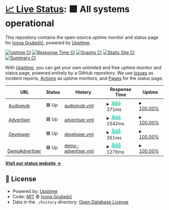 # [📈 Live Status](https://iGrubesic.github.io/expert-disco): <!--live status--> **🟩 All systems operational**

This repository contains the open-source uptime monitor and status page for [Ivona Grubešić](https://iGrubesic.github.io/expert-disco), powered by [Upptime](https://github.com/upptime/upptime).

[![Uptime CI](https://github.com/iGrubesic/expert-disco/workflows/Uptime%20CI/badge.svg)](https://github.com/iGrubesic/expert-disco/actions?query=workflow%3A%22Uptime+CI%22)
[![Response Time CI](https://github.com/iGrubesic/expert-disco/workflows/Response%20Time%20CI/badge.svg)](https://github.com/iGrubesic/expert-disco/actions?query=workflow%3A%22Response+Time+CI%22)
[![Graphs CI](https://github.com/iGrubesic/expert-disco/workflows/Graphs%20CI/badge.svg)](https://github.com/iGrubesic/expert-disco/actions?query=workflow%3A%22Graphs+CI%22)
[![Static Site CI](https://github.com/iGrubesic/expert-disco/workflows/Static%20Site%20CI/badge.svg)](https://github.com/iGrubesic/expert-disco/actions?query=workflow%3A%22Static+Site+CI%22)
[![Summary CI](https://github.com/iGrubesic/expert-disco/workflows/Summary%20CI/badge.svg)](https://github.com/iGrubesic/expert-disco/actions?query=workflow%3A%22Summary+CI%22)

With [Upptime](https://upptime.js.org), you can get your own unlimited and free uptime monitor and status page, powered entirely by a GitHub repository. We use [Issues](https://github.com/iGrubesic/expert-disco/issues) as incident reports, [Actions](https://github.com/iGrubesic/expert-disco/actions) as uptime monitors, and [Pages](https://iGrubesic.github.io/expert-disco) for the status page.

<!--start: status pages-->
<!-- This summary is generated by Upptime (https://github.com/upptime/upptime) -->
<!-- Do not edit this manually, your changes will be overwritten -->
<!-- prettier-ignore -->
| URL | Status | History | Response Time | Uptime |
| --- | ------ | ------- | ------------- | ------ |
| <img alt="" src="assets/favicon.ico" height="13"> [Audiomob](https://audiomob.io/) | 🟩 Up | [audiomob.yml](https://github.com/iGrubesic/expert-disco/commits/HEAD/history/audiomob.yml) | <details><summary><img alt="Response time graph" src="./graphs/audiomob/response-time-week.png" height="20"> 371ms</summary><br><a href="https://iGrubesic.github.io/expert-disco/history/audiomob"><img alt="Response time 386" src="https://img.shields.io/endpoint?url=https%3A%2F%2Fraw.githubusercontent.com%2FiGrubesic%2Fexpert-disco%2FHEAD%2Fapi%2Faudiomob%2Fresponse-time.json"></a><br><a href="https://iGrubesic.github.io/expert-disco/history/audiomob"><img alt="24-hour response time 290" src="https://img.shields.io/endpoint?url=https%3A%2F%2Fraw.githubusercontent.com%2FiGrubesic%2Fexpert-disco%2FHEAD%2Fapi%2Faudiomob%2Fresponse-time-day.json"></a><br><a href="https://iGrubesic.github.io/expert-disco/history/audiomob"><img alt="7-day response time 371" src="https://img.shields.io/endpoint?url=https%3A%2F%2Fraw.githubusercontent.com%2FiGrubesic%2Fexpert-disco%2FHEAD%2Fapi%2Faudiomob%2Fresponse-time-week.json"></a><br><a href="https://iGrubesic.github.io/expert-disco/history/audiomob"><img alt="30-day response time 687" src="https://img.shields.io/endpoint?url=https%3A%2F%2Fraw.githubusercontent.com%2FiGrubesic%2Fexpert-disco%2FHEAD%2Fapi%2Faudiomob%2Fresponse-time-month.json"></a><br><a href="https://iGrubesic.github.io/expert-disco/history/audiomob"><img alt="1-year response time 386" src="https://img.shields.io/endpoint?url=https%3A%2F%2Fraw.githubusercontent.com%2FiGrubesic%2Fexpert-disco%2FHEAD%2Fapi%2Faudiomob%2Fresponse-time-year.json"></a></details> | <details><summary><a href="https://iGrubesic.github.io/expert-disco/history/audiomob">100.00%</a></summary><a href="https://iGrubesic.github.io/expert-disco/history/audiomob"><img alt="All-time uptime 99.99%" src="https://img.shields.io/endpoint?url=https%3A%2F%2Fraw.githubusercontent.com%2FiGrubesic%2Fexpert-disco%2FHEAD%2Fapi%2Faudiomob%2Fuptime.json"></a><br><a href="https://iGrubesic.github.io/expert-disco/history/audiomob"><img alt="24-hour uptime 100.00%" src="https://img.shields.io/endpoint?url=https%3A%2F%2Fraw.githubusercontent.com%2FiGrubesic%2Fexpert-disco%2FHEAD%2Fapi%2Faudiomob%2Fuptime-day.json"></a><br><a href="https://iGrubesic.github.io/expert-disco/history/audiomob"><img alt="7-day uptime 100.00%" src="https://img.shields.io/endpoint?url=https%3A%2F%2Fraw.githubusercontent.com%2FiGrubesic%2Fexpert-disco%2FHEAD%2Fapi%2Faudiomob%2Fuptime-week.json"></a><br><a href="https://iGrubesic.github.io/expert-disco/history/audiomob"><img alt="30-day uptime 99.93%" src="https://img.shields.io/endpoint?url=https%3A%2F%2Fraw.githubusercontent.com%2FiGrubesic%2Fexpert-disco%2FHEAD%2Fapi%2Faudiomob%2Fuptime-month.json"></a><br><a href="https://iGrubesic.github.io/expert-disco/history/audiomob"><img alt="1-year uptime 99.99%" src="https://img.shields.io/endpoint?url=https%3A%2F%2Fraw.githubusercontent.com%2FiGrubesic%2Fexpert-disco%2FHEAD%2Fapi%2Faudiomob%2Fuptime-year.json"></a></details>
| <img alt="" src="https://favicons.githubusercontent.com/advertiser.audiomob.io" height="13"> [Advertiser](http://advertiser.audiomob.io/) | 🟩 Up | [advertiser.yml](https://github.com/iGrubesic/expert-disco/commits/HEAD/history/advertiser.yml) | <details><summary><img alt="Response time graph" src="./graphs/advertiser/response-time-week.png" height="20"> 1542ms</summary><br><a href="https://iGrubesic.github.io/expert-disco/history/advertiser"><img alt="Response time 1158" src="https://img.shields.io/endpoint?url=https%3A%2F%2Fraw.githubusercontent.com%2FiGrubesic%2Fexpert-disco%2FHEAD%2Fapi%2Fadvertiser%2Fresponse-time.json"></a><br><a href="https://iGrubesic.github.io/expert-disco/history/advertiser"><img alt="24-hour response time 1312" src="https://img.shields.io/endpoint?url=https%3A%2F%2Fraw.githubusercontent.com%2FiGrubesic%2Fexpert-disco%2FHEAD%2Fapi%2Fadvertiser%2Fresponse-time-day.json"></a><br><a href="https://iGrubesic.github.io/expert-disco/history/advertiser"><img alt="7-day response time 1542" src="https://img.shields.io/endpoint?url=https%3A%2F%2Fraw.githubusercontent.com%2FiGrubesic%2Fexpert-disco%2FHEAD%2Fapi%2Fadvertiser%2Fresponse-time-week.json"></a><br><a href="https://iGrubesic.github.io/expert-disco/history/advertiser"><img alt="30-day response time 1547" src="https://img.shields.io/endpoint?url=https%3A%2F%2Fraw.githubusercontent.com%2FiGrubesic%2Fexpert-disco%2FHEAD%2Fapi%2Fadvertiser%2Fresponse-time-month.json"></a><br><a href="https://iGrubesic.github.io/expert-disco/history/advertiser"><img alt="1-year response time 1158" src="https://img.shields.io/endpoint?url=https%3A%2F%2Fraw.githubusercontent.com%2FiGrubesic%2Fexpert-disco%2FHEAD%2Fapi%2Fadvertiser%2Fresponse-time-year.json"></a></details> | <details><summary><a href="https://iGrubesic.github.io/expert-disco/history/advertiser">100.00%</a></summary><a href="https://iGrubesic.github.io/expert-disco/history/advertiser"><img alt="All-time uptime 99.99%" src="https://img.shields.io/endpoint?url=https%3A%2F%2Fraw.githubusercontent.com%2FiGrubesic%2Fexpert-disco%2FHEAD%2Fapi%2Fadvertiser%2Fuptime.json"></a><br><a href="https://iGrubesic.github.io/expert-disco/history/advertiser"><img alt="24-hour uptime 100.00%" src="https://img.shields.io/endpoint?url=https%3A%2F%2Fraw.githubusercontent.com%2FiGrubesic%2Fexpert-disco%2FHEAD%2Fapi%2Fadvertiser%2Fuptime-day.json"></a><br><a href="https://iGrubesic.github.io/expert-disco/history/advertiser"><img alt="7-day uptime 100.00%" src="https://img.shields.io/endpoint?url=https%3A%2F%2Fraw.githubusercontent.com%2FiGrubesic%2Fexpert-disco%2FHEAD%2Fapi%2Fadvertiser%2Fuptime-week.json"></a><br><a href="https://iGrubesic.github.io/expert-disco/history/advertiser"><img alt="30-day uptime 100.00%" src="https://img.shields.io/endpoint?url=https%3A%2F%2Fraw.githubusercontent.com%2FiGrubesic%2Fexpert-disco%2FHEAD%2Fapi%2Fadvertiser%2Fuptime-month.json"></a><br><a href="https://iGrubesic.github.io/expert-disco/history/advertiser"><img alt="1-year uptime 99.99%" src="https://img.shields.io/endpoint?url=https%3A%2F%2Fraw.githubusercontent.com%2FiGrubesic%2Fexpert-disco%2FHEAD%2Fapi%2Fadvertiser%2Fuptime-year.json"></a></details>
| <img alt="" src="https://favicons.githubusercontent.com/developer.audiomob.io" height="13"> [Developer](https://developer.audiomob.io/) | 🟩 Up | [developer.yml](https://github.com/iGrubesic/expert-disco/commits/HEAD/history/developer.yml) | <details><summary><img alt="Response time graph" src="./graphs/developer/response-time-week.png" height="20"> 351ms</summary><br><a href="https://iGrubesic.github.io/expert-disco/history/developer"><img alt="Response time 252" src="https://img.shields.io/endpoint?url=https%3A%2F%2Fraw.githubusercontent.com%2FiGrubesic%2Fexpert-disco%2FHEAD%2Fapi%2Fdeveloper%2Fresponse-time.json"></a><br><a href="https://iGrubesic.github.io/expert-disco/history/developer"><img alt="24-hour response time 264" src="https://img.shields.io/endpoint?url=https%3A%2F%2Fraw.githubusercontent.com%2FiGrubesic%2Fexpert-disco%2FHEAD%2Fapi%2Fdeveloper%2Fresponse-time-day.json"></a><br><a href="https://iGrubesic.github.io/expert-disco/history/developer"><img alt="7-day response time 351" src="https://img.shields.io/endpoint?url=https%3A%2F%2Fraw.githubusercontent.com%2FiGrubesic%2Fexpert-disco%2FHEAD%2Fapi%2Fdeveloper%2Fresponse-time-week.json"></a><br><a href="https://iGrubesic.github.io/expert-disco/history/developer"><img alt="30-day response time 372" src="https://img.shields.io/endpoint?url=https%3A%2F%2Fraw.githubusercontent.com%2FiGrubesic%2Fexpert-disco%2FHEAD%2Fapi%2Fdeveloper%2Fresponse-time-month.json"></a><br><a href="https://iGrubesic.github.io/expert-disco/history/developer"><img alt="1-year response time 252" src="https://img.shields.io/endpoint?url=https%3A%2F%2Fraw.githubusercontent.com%2FiGrubesic%2Fexpert-disco%2FHEAD%2Fapi%2Fdeveloper%2Fresponse-time-year.json"></a></details> | <details><summary><a href="https://iGrubesic.github.io/expert-disco/history/developer">100.00%</a></summary><a href="https://iGrubesic.github.io/expert-disco/history/developer"><img alt="All-time uptime 99.94%" src="https://img.shields.io/endpoint?url=https%3A%2F%2Fraw.githubusercontent.com%2FiGrubesic%2Fexpert-disco%2FHEAD%2Fapi%2Fdeveloper%2Fuptime.json"></a><br><a href="https://iGrubesic.github.io/expert-disco/history/developer"><img alt="24-hour uptime 100.00%" src="https://img.shields.io/endpoint?url=https%3A%2F%2Fraw.githubusercontent.com%2FiGrubesic%2Fexpert-disco%2FHEAD%2Fapi%2Fdeveloper%2Fuptime-day.json"></a><br><a href="https://iGrubesic.github.io/expert-disco/history/developer"><img alt="7-day uptime 100.00%" src="https://img.shields.io/endpoint?url=https%3A%2F%2Fraw.githubusercontent.com%2FiGrubesic%2Fexpert-disco%2FHEAD%2Fapi%2Fdeveloper%2Fuptime-week.json"></a><br><a href="https://iGrubesic.github.io/expert-disco/history/developer"><img alt="30-day uptime 99.93%" src="https://img.shields.io/endpoint?url=https%3A%2F%2Fraw.githubusercontent.com%2FiGrubesic%2Fexpert-disco%2FHEAD%2Fapi%2Fdeveloper%2Fuptime-month.json"></a><br><a href="https://iGrubesic.github.io/expert-disco/history/developer"><img alt="1-year uptime 99.94%" src="https://img.shields.io/endpoint?url=https%3A%2F%2Fraw.githubusercontent.com%2FiGrubesic%2Fexpert-disco%2FHEAD%2Fapi%2Fdeveloper%2Fuptime-year.json"></a></details>
| <img alt="" src="https://favicons.githubusercontent.com/demo.advertiser.audiomob.io" height="13"> [DemoAdvertiser](https://demo.advertiser.audiomob.io/) | 🟩 Up | [demo-advertiser.yml](https://github.com/iGrubesic/expert-disco/commits/HEAD/history/demo-advertiser.yml) | <details><summary><img alt="Response time graph" src="./graphs/demo-advertiser/response-time-week.png" height="20"> 1276ms</summary><br><a href="https://iGrubesic.github.io/expert-disco/history/demo-advertiser"><img alt="Response time 771" src="https://img.shields.io/endpoint?url=https%3A%2F%2Fraw.githubusercontent.com%2FiGrubesic%2Fexpert-disco%2FHEAD%2Fapi%2Fdemo-advertiser%2Fresponse-time.json"></a><br><a href="https://iGrubesic.github.io/expert-disco/history/demo-advertiser"><img alt="24-hour response time 1009" src="https://img.shields.io/endpoint?url=https%3A%2F%2Fraw.githubusercontent.com%2FiGrubesic%2Fexpert-disco%2FHEAD%2Fapi%2Fdemo-advertiser%2Fresponse-time-day.json"></a><br><a href="https://iGrubesic.github.io/expert-disco/history/demo-advertiser"><img alt="7-day response time 1276" src="https://img.shields.io/endpoint?url=https%3A%2F%2Fraw.githubusercontent.com%2FiGrubesic%2Fexpert-disco%2FHEAD%2Fapi%2Fdemo-advertiser%2Fresponse-time-week.json"></a><br><a href="https://iGrubesic.github.io/expert-disco/history/demo-advertiser"><img alt="30-day response time 1262" src="https://img.shields.io/endpoint?url=https%3A%2F%2Fraw.githubusercontent.com%2FiGrubesic%2Fexpert-disco%2FHEAD%2Fapi%2Fdemo-advertiser%2Fresponse-time-month.json"></a><br><a href="https://iGrubesic.github.io/expert-disco/history/demo-advertiser"><img alt="1-year response time 771" src="https://img.shields.io/endpoint?url=https%3A%2F%2Fraw.githubusercontent.com%2FiGrubesic%2Fexpert-disco%2FHEAD%2Fapi%2Fdemo-advertiser%2Fresponse-time-year.json"></a></details> | <details><summary><a href="https://iGrubesic.github.io/expert-disco/history/demo-advertiser">100.00%</a></summary><a href="https://iGrubesic.github.io/expert-disco/history/demo-advertiser"><img alt="All-time uptime 99.99%" src="https://img.shields.io/endpoint?url=https%3A%2F%2Fraw.githubusercontent.com%2FiGrubesic%2Fexpert-disco%2FHEAD%2Fapi%2Fdemo-advertiser%2Fuptime.json"></a><br><a href="https://iGrubesic.github.io/expert-disco/history/demo-advertiser"><img alt="24-hour uptime 100.00%" src="https://img.shields.io/endpoint?url=https%3A%2F%2Fraw.githubusercontent.com%2FiGrubesic%2Fexpert-disco%2FHEAD%2Fapi%2Fdemo-advertiser%2Fuptime-day.json"></a><br><a href="https://iGrubesic.github.io/expert-disco/history/demo-advertiser"><img alt="7-day uptime 100.00%" src="https://img.shields.io/endpoint?url=https%3A%2F%2Fraw.githubusercontent.com%2FiGrubesic%2Fexpert-disco%2FHEAD%2Fapi%2Fdemo-advertiser%2Fuptime-week.json"></a><br><a href="https://iGrubesic.github.io/expert-disco/history/demo-advertiser"><img alt="30-day uptime 100.00%" src="https://img.shields.io/endpoint?url=https%3A%2F%2Fraw.githubusercontent.com%2FiGrubesic%2Fexpert-disco%2FHEAD%2Fapi%2Fdemo-advertiser%2Fuptime-month.json"></a><br><a href="https://iGrubesic.github.io/expert-disco/history/demo-advertiser"><img alt="1-year uptime 99.99%" src="https://img.shields.io/endpoint?url=https%3A%2F%2Fraw.githubusercontent.com%2FiGrubesic%2Fexpert-disco%2FHEAD%2Fapi%2Fdemo-advertiser%2Fuptime-year.json"></a></details>

<!--end: status pages-->

[**Visit our status website →**](https://iGrubesic.github.io/expert-disco)

## 📄 License

- Powered by: [Upptime](https://github.com/upptime/upptime)
- Code: [MIT](./LICENSE) © [Ivona Grubešić](https://iGrubesic.github.io/expert-disco)
- Data in the `./history` directory: [Open Database License](https://opendatacommons.org/licenses/odbl/1-0/)
